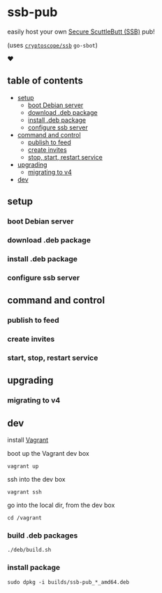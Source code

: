 # ssb-pub

easily host your own [Secure ScuttleButt (SSB)](https://www.scuttlebutt.nz) pub!

(uses [`cryptoscope/ssb`](https://github.com/cryptoscope/ssb) `go-sbot`)

:heart:

## table of contents

- [setup](#setup)
  - [boot Debian server](#boot-debian-server)
  - [download .deb package](#download-deb-package)
  - [install .deb package](#install-deb-package)
  - [configure ssb server](#configure-ssb-server)
- [command and control](#command-and-control)
  - [publish to feed](#publish-to-feed)
  - [create invites](#create-invites)
  - [stop, start, restart service](#stop-start-restart-service)
- [upgrading](#upgrading)
  - [migrating to v4](#migrating-to-v4)
- [dev](#dev)

## setup

### boot Debian server

### download .deb package

### install .deb package

### configure ssb server

## command and control

### publish to feed

### create invites

### start, stop, restart service

## upgrading

### migrating to v4

## dev

install [Vagrant](https://www.vagrantup.com/)

boot up the Vagrant dev box

```shell
vagrant up
```

ssh into the dev box

```shell
vagrant ssh
```

go into the local dir, from the dev box

```shell
cd /vagrant
```

### build .deb packages

```shell
./deb/build.sh
```

### install package

```shell
sudo dpkg -i builds/ssb-pub_*_amd64.deb
```

